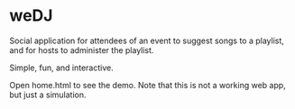 weDJ
=====
Social application for attendees of an event to suggest songs to a playlist,
and for hosts to administer the playlist.

Simple, fun, and interactive.

Open home.html to see the demo. Note that this is not a working web app, but just a simulation.
